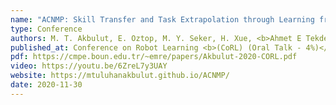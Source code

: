 ```yaml
---
name: "ACNMP: Skill Transfer and Task Extrapolation through Learning from Demonstration and <br> Reinforcement Learning via Representation Sharing"
type: Conference
authors: M. T. Akbulut, E. Oztop, M. Y. Seker, H. Xue, <b>Ahmet E Tekden</b> and E. Ugur
published_at: Conference on Robot Learning <b>(CoRL) (Oral Talk - 4%)</b>
pdf: https://cmpe.boun.edu.tr/~emre/papers/Akbulut-2020-CORL.pdf
video: https://youtu.be/6ZreL7y3UAY
website: https://mtuluhanakbulut.github.io/ACNMP/
date: 2020-11-30
---
```

